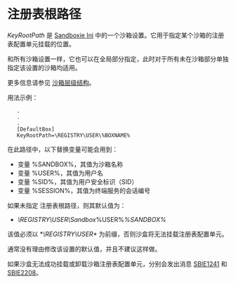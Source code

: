 # 注册表根路径

_KeyRootPath_ 是 [Sandboxie Ini](SandboxieIni.md) 中的一个沙箱设置。它用于指定某个沙箱的注册表配置单元挂载的位置。

和所有沙箱设置一样，它也可以在全局部分指定，此时对于所有未在沙箱部分单独指定该设置的沙箱均适用。

更多信息请参见 [沙箱层级结构](SandboxHierarchy.md)。

用法示例：
```
   .
   .
   .
   [DefaultBox]
   KeyRootPath=\REGISTRY\USER\%BOXNAME%
```

在此路径中，以下替换变量可能会用到：

*   变量 %SANDBOX%，其值为沙箱名称
*   变量 %USER%，其值为用户名
*   变量 %SID%，其值为用户安全标识（SID）
*   变量 %SESSION%，其值为终端服务的会话编号

如果未指定 注册表根路径，则其默认值为：

*   _\REGISTRY\USER\Sandbox_%USER%_%SANDBOX%_

该值必须以 **\REGISTRY\USER\** 为前缀，否则沙盒将无法挂载注册表配置单元。

通常没有理由修改该设置的默认值，并且不建议这样做。

如果沙盒无法成功挂载或卸载沙箱注册表配置单元，分别会发出消息 [SBIE1241](SBIE1241.md) 和 [SBIE2208](SBIE2208.md)。